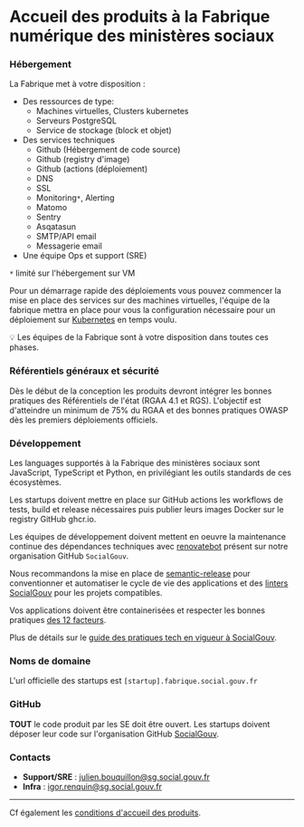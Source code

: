 # Accueil des produits à la Fabrique numérique des ministères sociaux

### Hébergement

La Fabrique met à votre disposition :

- Des ressources de type:
  - Machines virtuelles, Clusters kubernetes
  - Serveurs PostgreSQL
  - Service de stockage (block et objet)
- Des services techniques
  - Github (Hébergement de code source)
  - Github (registry d'image)
  - Github (actions (déploiement)
  - DNS
  - SSL
  - Monitoring`*`, Alerting
  - Matomo
  - Sentry
  - Asqatasun
  - SMTP/API email
  - Messagerie email
- Une équipe Ops et support (SRE)

`*` limité sur l'hébergement sur VM

Pour un démarrage rapide des déploiements vous pouvez commencer la mise en place des services sur des machines virtuelles, l'équipe de la fabrique mettra en place pour vous la configuration nécessaire pour un déploiement sur [Kubernetes](https://kubernetes.io/fr/) en temps voulu.

💡 Les équipes de la Fabrique sont à votre disposition dans toutes ces phases.

### Référentiels généraux et sécurité

Dès le début de la conception les produits devront intégrer les bonnes pratiques des Référentiels de l'état (RGAA 4.1 et RGS). L'objectif est d'atteindre un minimum de 75% du RGAA et des bonnes pratiques OWASP dès les premiers déploiements officiels.

### Développement

Les languages supportés à la Fabrique des ministères sociaux sont JavaScript, TypeScript et Python, en privilégiant les outils standards de ces écosystèmes.

Les startups doivent mettre en place sur GitHub actions les workflows de tests, build et release nécessaires puis publier leurs images Docker sur le registry GitHub ghcr.io.

Les équipes de développement doivent mettent en oeuvre la maintenance continue des dépendances techniques avec [renovatebot](https://github.com/renovatebot/renovate) présent sur notre organisation GitHub `SocialGouv`.

Nous recommandons la mise en place de [semantic-release](https://github.com/semantic-release/semantic-release) pour conventionner et automatiser le cycle de vie des applications et des [linters SocialGouv](https://github.com/SocialGouv/linters) pour les projets compatibles.

Vos applications doivent être containerisées et respecter les bonnes pratiques [des 12 facteurs](https://12factor.net/fr/).

Plus de détails sur le [guide des pratiques tech en vigueur à SocialGouv](standards.md).

### Noms de domaine

L'url officielle des startups est `[startup].fabrique.social.gouv.fr`

### GitHub

**TOUT** le code produit par les SE doit être ouvert. Les startups doivent déposer leur code sur l'organisation GitHub [SocialGouv](https://github.com/SocialGouv).

### Contacts

- **Support/SRE** : julien.bouquillon@sg.social.gouv.fr
- **Infra** : igor.renquin@sg.social.gouv.fr

---

Cf également les [conditions d'accueil des produits](https://hackmd.io/JnzZk1SdTjyWfxF57mSCpQ).
